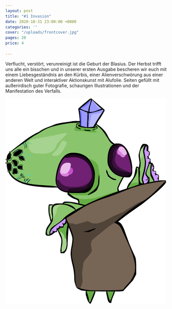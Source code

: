 ```yaml
---
layout: post
title: "#1 Invasion"
date: 2020-10-31 23:00:00 +0000
categories: ''
cover: "/uploads/frontcover.jpg"
pages: 20
price: 4

---
```

Verflucht, verstört, verunreinigt ist die Geburt der Blasius. Der Herbst trifft uns alle ein bisschen und in unserer ersten Ausgabe bescheren wir euch mit einem Liebesgeständnis an den Kürbis, einer Alienverschwörung aus einer anderen Welt und interaktiver Aktionskunst mit Alufolie. Seiten gefüllt mit außerirdisch guter Fotografie, schaurigen Illustrationen und der Manifestation des Verfalls.

![](/uploads/arkuna.png)